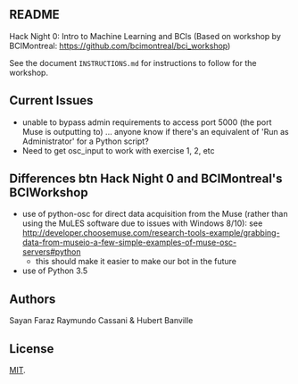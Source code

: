 ## README

Hack Night 0: Intro to Machine Learning and BCIs
(Based on workshop by BCIMontreal: https://github.com/bcimontreal/bci_workshop)

See the document ```INSTRUCTIONS.md``` for instructions to follow for the workshop.

## Current Issues
* unable to bypass admin requirements to access port 5000 (the port Muse is outputting to) ... anyone know if there's an equivalent of 'Run as Administrator' for a Python script?
* Need to get osc_input to work with exercise 1, 2, etc

## Differences btn Hack Night 0 and BCIMontreal's BCIWorkshop
* use of python-osc for direct data acquisition from the Muse (rather than using the MuLES software due to issues with Windows 8/10): see http://developer.choosemuse.com/research-tools-example/grabbing-data-from-museio-a-few-simple-examples-of-muse-osc-servers#python
  * this should make it easier to make our bot in the future
* use of Python 3.5

## Authors
Sayan Faraz
Raymundo Cassani & Hubert Banville

## License
[MIT](http://opensource.org/licenses/MIT).
